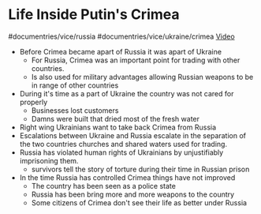 # Life Inside Putin's Crimea

#documentries/vice/russia #documentries/vice/ukraine/crimea
[Video](https://youtu.be/lzO7gIT5GYU)

* Before Crimea became apart of Russia it was apart of Ukraine
	* For Russia, Crimea was an important point for trading with other countries.
	* Is also used for military advantages allowing Russian weapons to be in range of other countries
* During it's time as a part of Ukraine the country was not cared for properly
	* Businesses lost customers
	* Damns were built that dried most of the fresh water
* Right wing Ukrainians want to take back Crimea from Russia
* Escalations between Ukraine and Russia escalate in the separation of the two countries churches and shared waters used for trading.
* Russia has violated human rights of Ukrainians by unjustifiably imprisoning them.
	* survivors tell the story of torture during their time in Russian prison
* In the time Russia has controlled Crimea things have not improved
	* The country has been seen as a police state
	* Russia has been bring more and more weapons to the country
	* Some citizens of Crimea don't see their life as better under Russia
